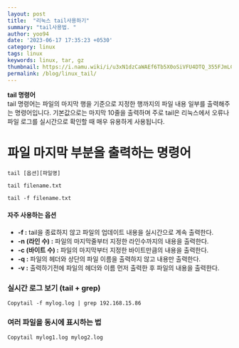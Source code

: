 ```yaml
---
layout: post
title:  "리눅스 tail사용하기"
summary: "tail사용법. "
author: yoo94
date: '2023-06-17 17:35:23 +0530'
category: linux
tags: linux
keywords: linux, tar, gz
thumbnail: https://i.namu.wiki/i/u3xN1dzCaWAEf6Tb5X0oSiVFU4DTQ_355FJmLCSTY7GZNyOnv60tkvcu0s0cD4Oce9vK6kylpAIEU-BYcju6Ww.webp
permalink: /blog/linux_tail/
---
```

**tail 명령어**  
tail 명령어는 파일의 마지막 행을 기준으로 지정한 행까지의 파일 내용 일부를 출력해주는 명령어입니다. 기본값으로는 마지막 10줄을 출력하며 주로 tail은 리눅스에서 오류나 파일 로그를 실시간으로 확인할 때 매우 유용하게 사용됩니다.

# 파일 마지막 부분을 출력하는 명령어

```shell
tail [옵션][파일명]

tail filename.txt

tail -f filename.txt
```

#### 자주 사용하는 옵션

- **-f :** tail을 종료하지 않고 파일의 업데이트 내용을 실시간으로 계속 출력한다.
- **-n (라인 수) :** 파일의 마지막줄부터 지정한 라인수까지의 내용을 출력한다.
- **-c (바이트 수) :** 파일의 마지막부터 지정한 바이트만큼의 내용을 출력한다.
- **-q :** 파일의 헤더와 상단의 파일 이름을 출력하지 않고 내용만 출력한다.
- **-v :** 출력하기전에 파일의 헤더와 이름 먼저 출력한 후 파일의 내용을 출력한다.

### 실시간 로그 보기 (tail + grep)

```shell
Copytail -f mylog.log | grep 192.168.15.86
```

### 여러 파일을 동시에 표시하는 법

```shell
Copytail mylog1.log mylog2.log
```